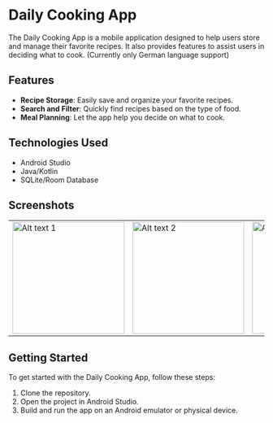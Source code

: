 # Daily Cooking App

The Daily Cooking App is a mobile application designed to help users store and manage their favorite recipes. It also provides features to assist users in deciding what to cook.
(Currently only German language support)

## Features

- **Recipe Storage**: Easily save and organize your favorite recipes.
- **Search and Filter**: Quickly find recipes based on the type of food.
- **Meal Planning**: Let the app help you decide on what to cook.

## Technologies Used

- Android Studio
- Java/Kotlin
- SQLite/Room Database

## Screenshots
<table>
  <tr>
    <td><img src="https://i.imgur.com/UTYHiPY.jpeg" alt="Alt text 1" style="width: 220px;"/></td>
    <td><img src="https://i.imgur.com/TEJY4Kz.jpeg" alt="Alt text 2" style="width: 220px;"/></td>
    <td><img src="https://i.imgur.com/YGSbTRW.jpeg" alt="Alt text 2" style="width: 220px;"/></td>
    <td><img src="https://i.imgur.com/L1F9ddz.jpeg" alt="Alt text 2" style="width: 220px;"/></td>
  </tr>
</table>

## Getting Started

To get started with the Daily Cooking App, follow these steps:

1. Clone the repository.
2. Open the project in Android Studio.
3. Build and run the app on an Android emulator or physical device.
